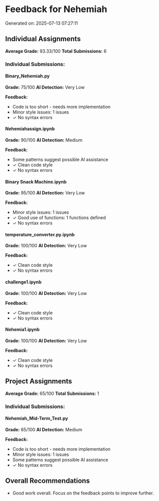 # Feedback for Nehemiah

Generated on: 2025-07-13 07:27:11

## Individual Assignments

**Average Grade:** 93.33/100
**Total Submissions:** 6

### Individual Submissions:

#### Binary_Nehemiah.py
**Grade:** 75/100
**AI Detection:** Very Low

**Feedback:**
- Code is too short - needs more implementation
- Minor style issues: 1 issues
- ✓ No syntax errors

#### Nehemiahassign.ipynb
**Grade:** 90/100
**AI Detection:** Medium

**Feedback:**
- Some patterns suggest possible AI assistance
- ✓ Clean code style
- ✓ No syntax errors

#### Binary Snack Machine.ipynb
**Grade:** 95/100
**AI Detection:** Very Low

**Feedback:**
- Minor style issues: 1 issues
- ✓ Good use of functions: 1 functions defined
- ✓ No syntax errors

#### temperature_converter.py.ipynb
**Grade:** 100/100
**AI Detection:** Very Low

**Feedback:**
- ✓ Clean code style
- ✓ No syntax errors

#### challenge1.ipynb
**Grade:** 100/100
**AI Detection:** Very Low

**Feedback:**
- ✓ Clean code style
- ✓ No syntax errors

#### Nehemia1.ipynb
**Grade:** 100/100
**AI Detection:** Very Low

**Feedback:**
- ✓ Clean code style
- ✓ No syntax errors

## Project Assignments

**Average Grade:** 65/100
**Total Submissions:** 1

### Individual Submissions:

#### Nehemiah_Mid-Term_Test.py
**Grade:** 65/100
**AI Detection:** Medium

**Feedback:**
- Code is too short - needs more implementation
- Minor style issues: 1 issues
- Some patterns suggest possible AI assistance
- ✓ No syntax errors

## Overall Recommendations

- Good work overall. Focus on the feedback points to improve further.
